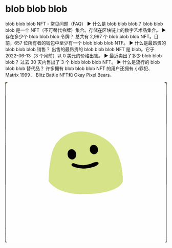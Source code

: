 # blob blob blob

blob blob blob NFT - 常见问题（FAQ）
▶ 什么是 blob blob blob？
blob blob blob 是一个 NFT（不可替代令牌）集合。存储在区块链上的数字艺术品集合。
▶ 存在多少个 blob blob blob 令牌？
总共有 2,997 个 blob blob blob NFT。目前，657 位所有者的钱包中至少有一个 blob blob blob NTF。
▶ 什么是最昂贵的 blob blob blob 销售？
出售的最昂贵的 blob blob blob NFT 是 blob。它于 2022-06-13（3 个月前）以 0 美元的价格出售。
▶ 最近卖出了多少 blob blob blob？
过去 30 天内售出了 3 个 blob blob blob NFT。
▶ 什么是流行的 blob blob blob 替代品？
许多拥有 blob blob blob NFT 的用户还拥有 小罪犯、 Matrix 1999、 Blitz Battle NFT和 Okay Pixel Bears。

![NFT](微信截图_20220902200611.png)
